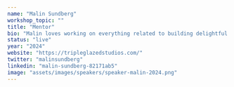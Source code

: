 ```yaml
---
name: "Malin Sundberg"
workshop_topic: ""
title: "Mentor"
bio: "Malin loves working on everything related to building delightful products. From designing an intuitive interface and creating app icons to developing apps and writing server-side code. Malin is also passionate about the Apple developer community, organizing online and in-person meetups. When not immersed in tech, she likes to visit snobby coffee shops and explore the local Vancouver hiking trails."
status: "live"
year: "2024"
website: "https://tripleglazedstudios.com/"
twitter: "malinsundberg"
linkedin: "malin-sundberg-82171ab5"
image: "assets/images/speakers/speaker-malin-2024.png"
---
```

